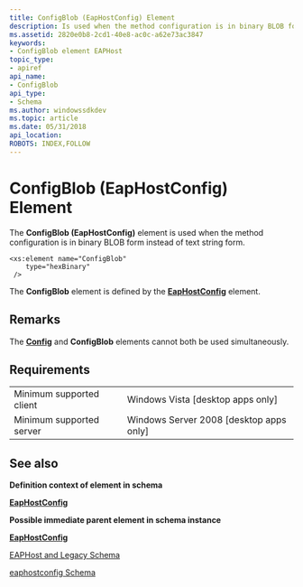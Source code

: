 ```yaml
---
title: ConfigBlob (EapHostConfig) Element
description: Is used when the method configuration is in binary BLOB form instead of text string form.
ms.assetid: 2820e0b8-2cd1-40e8-ac0c-a62e73ac3847
keywords:
- ConfigBlob element EAPHost
topic_type:
- apiref
api_name:
- ConfigBlob
api_type:
- Schema
ms.author: windowssdkdev
ms.topic: article
ms.date: 05/31/2018
api_location: 
ROBOTS: INDEX,FOLLOW
---
```


# ConfigBlob (EapHostConfig) Element

The **ConfigBlob (EapHostConfig)** element is used when the method configuration is in binary BLOB form instead of text string form.

``` syntax
<xs:element name="ConfigBlob"
    type="hexBinary"
 />
```

The **ConfigBlob** element is defined by the [**EapHostConfig**](eaphostconfigschema-eaphostconfig-element.md) element.

## Remarks

The [**Config**](eaphostconfigschema-config-eaphostconfig-element.md) and **ConfigBlob** elements cannot both be used simultaneously.

## Requirements



|                                     |                                                      |
|-------------------------------------|------------------------------------------------------|
| Minimum supported client<br/> | Windows Vista \[desktop apps only\]<br/>       |
| Minimum supported server<br/> | Windows Server 2008 \[desktop apps only\]<br/> |



## See also

<dl> <dt>

**Definition context of element in schema**
</dt> <dt>

[**EapHostConfig**](eaphostconfigschema-eaphostconfig-element.md)
</dt> <dt>

**Possible immediate parent element in schema instance**
</dt> <dt>

[**EapHostConfig**](eaphostconfigschema-eaphostconfig-element.md)
</dt> <dt>

[EAPHost and Legacy Schema](eaphost-schemas.md)
</dt> <dt>

[eaphostconfig Schema](eaphostconfigschema-schema.md)
</dt> </dl>

 

 





